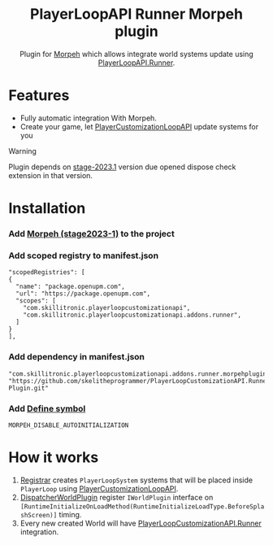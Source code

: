 <div align="center">   

<h1>PlayerLoopAPI Runner Morpeh plugin</h1>
Plugin for <a href="https://github.com/scellecs/morpeh/tree/stage-2023.1">Morpeh</a> which allows integrate world systems update using <a href="https://github.com/skelitheprogrammer/PlayerLoop-customization-API-Runner-Addon">PlayerLoopAPI.Runner</a>.
</div>

# Features
- Fully automatic integration With Morpeh.
- Create your game, let [PlayerCustomizationLoopAPI](https://github.com/skelitheprogrammer/PlayerLoopCustomizationAPI) update systems for you
> [!WARNING]
> Plugin depends on [stage-2023.1](https://github.com/scellecs/morpeh/tree/stage-2023.1) version due opened dispose check extension in that version.

# Installation

### Add [Morpeh (stage2023-1)](https://github.com/scellecs/morpeh/tree/stage-2023.1#-how-to-install) to the project

### Add scoped registry to manifest.json
```
"scopedRegistries": [
{
  "name": "package.openupm.com",
  "url": "https://package.openupm.com",
  "scopes": [
    "com.skillitronic.playerloopcustomizationapi",
    "com.skillitronic.playerloopcustomizationapi.addons.runner",
  ]
}
],
```

### Add dependency in manifest.json
```
"com.skillitronic.playerloopcustomizationapi.addons.runner.morpehplugin": "https://github.com/skelitheprogrammer/PlayerLoopCustomizationAPI.Runner.Morpeh-Plugin.git"
```

### Add [Define symbol](https://docs.unity3d.com/Manual/CustomScriptingSymbols.html)
```
MORPEH_DISABLE_AUTOINITIALIZATION
```
# How it works

1. [Registrar](Runtime/Registrar.cs) creates `PlayerLoopSystem` systems that will be placed inside `PlayerLoop` using [PlayerCustomizationLoopAPI](https://github.com/skelitheprogrammer/PlayerLoopCustomizationAPI).
2. [DispatcherWorldPlugin](Runtime/DispatcherWorldPlugin.cs) register `IWorldPlugin` interface on `[RuntimeInitializeOnLoadMethod(RuntimeInitializeLoadType.BeforeSplashScreen)]` timing.
3. Every new created World will have [PlayerLoopCustomizationAPI.Runner](https://github.com/skelitheprogrammer/PlayerLoopCustomizationAPI.Runner) integration.
